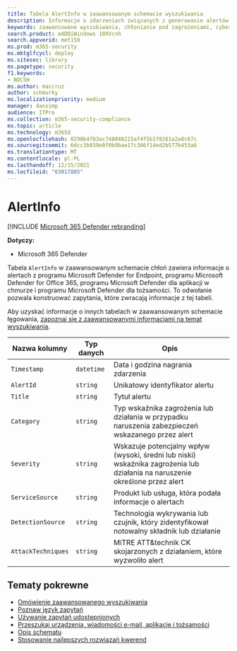 ```yaml
---
title: Tabela AlertInfo w zaawansowanym schemacie wyszukiwania
description: Informacje o zdarzeniach związanych z generowanie alertów w tabeli AlertInfo zaawansowanego schematu wyszukiwania
keywords: zaawansowane wyszukiwania, chłonianie pod zagrożeniami, cyberzagrożenia, Microsoft 365 Defender, microsoft 365, m365, wyszukiwanie, zapytanie, telemetria, informacje o schemacie, kusto, tabela, kolumna, typ danych, opis, AlertInfo, alert, ważność, kategoria, MITRE, ATT&CK, Microsoft Defender for Endpoint, Microsoft Defender for Office 365, Microsoft Cloud App Security, MCAS i Microsoft Defender for Identity
search.product: eADQiWindows 10XVcnh
search.appverid: met150
ms.prod: m365-security
ms.mktglfcycl: deploy
ms.sitesec: library
ms.pagetype: security
f1.keywords:
- NOCSH
ms.author: maccruz
author: schmurky
ms.localizationpriority: medium
manager: dansimp
audience: ITPro
ms.collection: m365-security-compliance
ms.topic: article
ms.technology: m365d
ms.openlocfilehash: 0298b4f83ac748048215af4f5b1f8261a2a8c67c
ms.sourcegitcommit: 6dcc3b039e0f0b9bae17c386f14ed2b577b453a6
ms.translationtype: MT
ms.contentlocale: pl-PL
ms.lasthandoff: 12/15/2021
ms.locfileid: "63017885"
---
```

# <a name="alertinfo"></a>AlertInfo

[!INCLUDE [Microsoft 365 Defender rebranding](../includes/microsoft-defender.md)]


**Dotyczy:**
- Microsoft 365 Defender



Tabela `AlertInfo` w zaawansowanym schemacie chłoń zawiera informacje o alertach z programu Microsoft Defender for Endpoint, programu Microsoft Defender for Office 365, programu Microsoft Defender dla aplikacji w chmurze i programu Microsoft Defender dla tożsamości.[](advanced-hunting-overview.md) To odwołanie pozwala konstruować zapytania, które zwracają informacje z tej tabeli.

Aby uzyskać informacje o innych tabelach w zaawansowanym schemacie łęgowania, [zapoznaj się z zaawansowanymi informacjami na temat wyszukiwania](advanced-hunting-schema-tables.md).

| Nazwa kolumny | Typ danych | Opis |
|-------------|-----------|-------------|
| `Timestamp` | `datetime` | Data i godzina nagrania zdarzenia |
| `AlertId` | `string` | Unikatowy identyfikator alertu |
| `Title` | `string` | Tytuł alertu |
| `Category` | `string` | Typ wskaźnika zagrożenia lub działania w przypadku naruszenia zabezpieczeń wskazanego przez alert |
| `Severity` | `string` | Wskazuje potencjalny wpływ (wysoki, średni lub niski) wskaźnika zagrożenia lub działania na naruszenie określone przez alert |
| `ServiceSource` | `string` | Produkt lub usługa, która podała informacje o alertach |
| `DetectionSource` | `string` | Technologia wykrywania lub czujnik, który zidentyfikował notowalny składnik lub działanie |
| `AttackTechniques` | `string` | MiTRE ATT&technik CK skojarzonych z działaniem, które wyzwoliło alert |

## <a name="related-topics"></a>Tematy pokrewne
- [Omówienie zaawansowanego wyszukiwania](advanced-hunting-overview.md)
- [Poznaw język zapytań](advanced-hunting-query-language.md)
- [Używanie zapytań udostępnionych](advanced-hunting-shared-queries.md)
- [Przeszukaj urządzenia, wiadomości e-mail, aplikacje i tożsamości](advanced-hunting-query-emails-devices.md)
- [Opis schematu](advanced-hunting-schema-tables.md)
- [Stosowanie najlepszych rozwiązań kwerend](advanced-hunting-best-practices.md)
